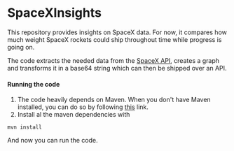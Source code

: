 # SpaceXInsights

This repository provides insights on SpaceX data. For now, it compares
how much weight SpaceX rockets could ship throughout time while progress is going on.

The code extracts the needed data from the [SpaceX API](https://github.com/r-spacex/SpaceX-API), creates
a graph and transforms it in a base64 string which can then be shipped over an API.

#### Running the code
1. The code heavily depends on Maven. When you don't have Maven installed, you can do so by following [this](https://maven.apache.org/download.cgi)
    link.   
2. Install al the maven dependencies with
```
mvn install
```
And now you can run the code.
    